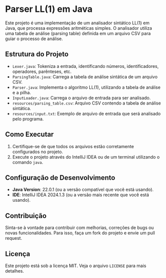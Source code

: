 # Parser LL(1) em Java

Este projeto é uma implementação de um analisador sintático LL(1) em Java, que processa expressões aritméticas simples. O analisador utiliza uma tabela de análise (parsing table) definida em um arquivo CSV para guiar o processo de análise.

## Estrutura do Projeto

- `Lexer.java`: Tokeniza a entrada, identificando números, identificadores, operadores, parênteses, etc.
- `ParsingTable.java`: Carrega a tabela de análise sintática de um arquivo CSV.
- `Parser.java`: Implementa o algoritmo LL(1), utilizando a tabela de análise e a pilha.
- `InputLoader.java`: Carrega o arquivo de entrada para ser analisado.
- `resources/parsing_table.csv`: Arquivo CSV contendo a tabela de análise sintática.
- `resources/input.txt`: Exemplo de arquivo de entrada que será analisado pelo programa.

## Como Executar

1. Certifique-se de que todos os arquivos estão corretamente configurados no projeto.
2. Execute o projeto através do IntelliJ IDEA ou de um terminal utilizando o comando `java`.

## Configuração de Desenvolvimento

- **Java Version**: 22.0.1 (ou a versão compatível que você está usando).
- **IDE**: IntelliJ IDEA 2024.1.3 (ou a versão mais recente que você está usando).

## Contribuição

Sinta-se à vontade para contribuir com melhorias, correções de bugs ou novas funcionalidades. Para isso, faça um fork do projeto e envie um pull request.

## Licença

Este projeto está sob a licença MIT. Veja o arquivo `LICENSE` para mais detalhes.
